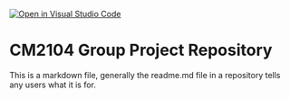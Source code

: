 [![Open in Visual Studio Code](https://classroom.github.com/assets/open-in-vscode-c66648af7eb3fe8bc4f294546bfd86ef473780cde1dea487d3c4ff354943c9ae.svg)](https://classroom.github.com/online_ide?assignment_repo_id=8802490&assignment_repo_type=AssignmentRepo)
# CM2104 Group Project Repository
This is a markdown file, generally the readme.md file in a repository tells any users what it is for. 
